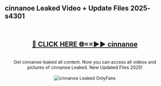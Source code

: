 <h2>cinnanoe Leaked Video + Update Files 2025- s4301</h2>
<br>
<div align="center">
<h2><a href="https://libra.edu.pl?cinnanoe" rel="nofollow">🔴 CLICK HERE 🌐==►► cinnanoe</a></h2>
<br>
Get cinnanoe leaked all content. Now you can access all videos and pictures of cinnanoe Leaked. New Updated Files 2025!
<br>
<br>
<a href="https://libra.edu.pl?cinnanoe" rel="nofollow" data-target="animated-image.originalLink"><img src="https://i.ibb.co.com/WyWwxjT/player-gif2.gif" alt="cinnanoe Leaked OnlyFans" style="max-width: 100%; display: inline-block;" data-target="animated-image.originalImage"></a>
</div>
<br>
